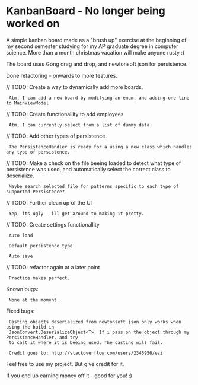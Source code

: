 # KanbanBoard - No longer being worked on

A simple kanban board made as a "brush up" exercise at the beginning
of my second semester studying for my AP graduate degree in computer science.
More than a month christmas vacation will make anyone rusty :)

The board uses Gong drag and drop, and newtonsoft json for persistence.

Done refactoring - onwards to more features.

// TODO: Create a way to dynamically add more boards.

     Atm, I can add a new board by modifying an enum, and adding one line to MainViewModel

// TODO: Create functionallity to add employees

     Atm, I can currently select from a list of dummy data

// TODO: Add other types of persistence.

     The PersistenceHandler is ready for a using a new class which handles any type of persistence.

// TODO: Make a check on the file beeing loaded to detect what type of persistence was used, and automatically select the correct class to deserialize.

     Maybe search selected file for patterns specific to each type of supported Persistence?

// TODO: Further clean up of the UI

     Yep, its ugly - ill get around to making it pretty.

// TODO: Create settings functionallity

     Auto load
     
     Default persistence type
     
     Auto save
     
// TODO: refactor again at a later point

     Practice makes perfect.

Known bugs:

     None at the moment.

Fixed bugs:

     Casting objects deserialized from newtonsoft json only works when using the build in
     JsonConvert.DeserializeObject<T>. If i pass on the object through my PersistenceHandler, and try
     to cast it where it is beeing used. The casting will fail.
     
     Credit goes to: http://stackoverflow.com/users/2345956/ezi


Feel free to use my project. But give credit for it.

If you end up earning money off it - good for you! :)
